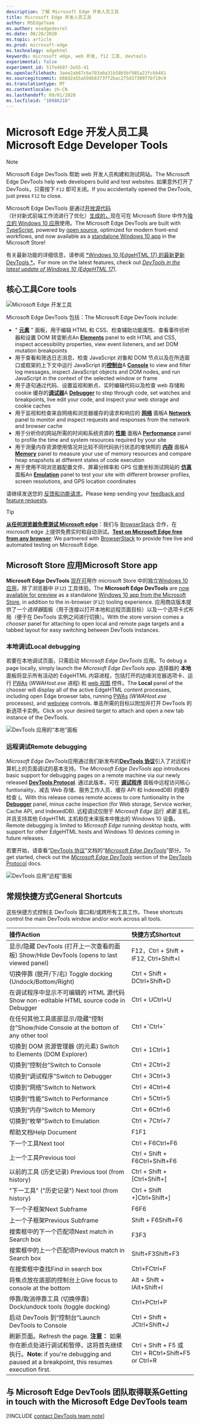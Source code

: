 ```yaml
---
description: 了解 Microsoft Edge 开发人员工具
title: Microsoft Edge 开发人员工具
author: MSEdgeTeam
ms.author: msedgedevrel
ms.date: 08/20/2020
ms.topic: article
ms.prod: microsoft-edge
ms.technology: edgehtml
keywords: microsoft edge, web 开发, f12 工具, devtools
experimental: false
experiment_id: 51fe4b97-3e55-41
ms.openlocfilehash: 3aee2ab67c6e703a0a31b58b5bf985a23fcbb481
ms.sourcegitcommit: b88d2a55a59db8373ff2bac275d3730977bf19c9
ms.translationtype: MT
ms.contentlocale: zh-CN
ms.lasthandoff: 09/01/2020
ms.locfileid: "10986218"
---
```

# <span data-ttu-id="1f8a7-104">Microsoft Edge 开发人员工具</span><span class="sxs-lookup"><span data-stu-id="1f8a7-104">Microsoft Edge Developer Tools</span></span>  

> [!NOTE]
> <span data-ttu-id="1f8a7-105">Microsoft Edge DevTools 帮助 web 开发人员构建和测试网站。</span><span class="sxs-lookup"><span data-stu-id="1f8a7-105">The Microsoft Edge DevTools help web developers build and test websites.</span></span>  <span data-ttu-id="1f8a7-106">如果意外打开了 DevTools，只需按下 `F12` 即可关闭。</span><span class="sxs-lookup"><span data-stu-id="1f8a7-106">If you accidentally opened the DevTools, just press `F12` to close.</span></span>  

<span data-ttu-id="1f8a7-107">Microsoft Edge DevTools 是通过[开放源代码](https://github.com/Microsoft/ChakraCore)（针对新式前端工作流进行了优化）[生成的，](https://www.typescriptlang.org/)现在可在 Microsoft Store 中作为[独立的 Windows 10 应用](https://www.microsoft.com/store/p/microsoft-edge-devtools-preview/9mzbfrmz0mnj)使用。</span><span class="sxs-lookup"><span data-stu-id="1f8a7-107">The Microsoft Edge DevTools are built with [TypeScript](https://www.typescriptlang.org/), powered by [open source](https://github.com/Microsoft/ChakraCore), optimized for modern front-end workflows, and now available as a [standalone Windows 10 app](https://www.microsoft.com/store/p/microsoft-edge-devtools-preview/9mzbfrmz0mnj) in the Microsoft Store!</span></span>

<span data-ttu-id="1f8a7-108">有关最新功能的详细信息，请参阅 [\*Windows 10 (EdgeHTML 17) 的最新更新 DevTools \*](./devtools-guide/whats-new.md)。</span><span class="sxs-lookup"><span data-stu-id="1f8a7-108">For more on the latest features, check out [*DevTools in the latest update of Windows 10 (EdgeHTML 17)*](./devtools-guide/whats-new.md).</span></span>

## <span data-ttu-id="1f8a7-109">核心工具</span><span class="sxs-lookup"><span data-stu-id="1f8a7-109">Core tools</span></span>

![Microsoft Edge 开发工具](./devtools-guide/media/devtools.png)

<span data-ttu-id="1f8a7-111">Microsoft Edge DevTools 包括：</span><span class="sxs-lookup"><span data-stu-id="1f8a7-111">The Microsoft Edge DevTools include:</span></span>

 - <span data-ttu-id="1f8a7-112">" [**元素**](./devtools-guide/elements.md) " 面板，用于编辑 HTML 和 CSS、检查辅助功能属性、查看事件侦听器和设置 DOM 转变断点</span><span class="sxs-lookup"><span data-stu-id="1f8a7-112">An [**Elements**](./devtools-guide/elements.md) panel to edit HTML and CSS, inspect accessibility properties, view event listeners, and set DOM mutation breakpoints</span></span>
 - <span data-ttu-id="1f8a7-113">用于查看和筛选日志消息、检查 JavaScript 对象和 DOM 节点以及在所选窗口或框架的上下文中运行 JavaScript 的[**控制台**](./devtools-guide/console.md)</span><span class="sxs-lookup"><span data-stu-id="1f8a7-113">A [**Console**](./devtools-guide/console.md) to view and filter log messages, inspect JavaScript objects and DOM nodes, and run JavaScript in the context of the selected window or frame</span></span>
 - <span data-ttu-id="1f8a7-114">用于逐句通过代码、设置监视和断点、实时编辑代码以及检查 web 存储和 cookie 缓存的[**调试器**](./devtools-guide/debugger.md)</span><span class="sxs-lookup"><span data-stu-id="1f8a7-114">A [**Debugger**](./devtools-guide/debugger.md) to step through code, set watches and breakpoints, live edit your code, and inspect your web storage and cookie caches</span></span>
 - <span data-ttu-id="1f8a7-115">用于监视和检查来自网络和浏览器缓存的请求和响应的 [**网络**](./devtools-guide/network.md) 面板</span><span class="sxs-lookup"><span data-stu-id="1f8a7-115">A [**Network**](./devtools-guide/network.md) panel to monitor and inspect requests and responses from the network and browser cache</span></span> 
 - <span data-ttu-id="1f8a7-116">用于分析你的网站所需的时间和系统资源的 [**性能**](./devtools-guide/performance.md) 面板</span><span class="sxs-lookup"><span data-stu-id="1f8a7-116">A [**Performance**](./devtools-guide/performance.md) panel to profile the time and system resources required by your site</span></span>
 - <span data-ttu-id="1f8a7-117">用于测量内存资源使用情况并比较不同代码执行状态的堆快照的 [**内存**](./devtools-guide/memory.md) 面板</span><span class="sxs-lookup"><span data-stu-id="1f8a7-117">A [**Memory**](./devtools-guide/memory.md) panel to measure your use of memory resources and compare heap snapshots at different states of code execution</span></span>
 - <span data-ttu-id="1f8a7-118">用于使用不同浏览器配置文件、屏幕分辨率和 GPS 位置坐标测试网站的 [**仿真**](./devtools-guide/emulation.md) 面板</span><span class="sxs-lookup"><span data-stu-id="1f8a7-118">An [**Emulation**](./devtools-guide/emulation.md) panel to test your site with different browser profiles, screen resolutions, and GPS location coordinates</span></span>

<span data-ttu-id="1f8a7-119">请继续发送您的 [反馈和功能请求](#getting-in-touch-with-the-microsoft-edge-devtools-team)。</span><span class="sxs-lookup"><span data-stu-id="1f8a7-119">Please keep sending your [feedback and feature requests](#getting-in-touch-with-the-microsoft-edge-devtools-team).</span></span>

> [!TIP]
> <span data-ttu-id="1f8a7-120">**[从任何浏览器免费测试 Microsoft edge](https://developer.microsoft.com/microsoft-edge/tools/remote/)**：我们与 [BrowserStack](https://www.browserstack.com/test-on-microsoft-edge-browser#live-cloud) 合作，在 microsoft edge 上提供免费实时和自动测试。</span><span class="sxs-lookup"><span data-stu-id="1f8a7-120">**[Test on Microsoft Edge free from any browser](https://developer.microsoft.com/microsoft-edge/tools/remote/)**: We partnered with [BrowserStack](https://www.browserstack.com/test-on-microsoft-edge-browser#live-cloud) to provide free live and automated testing on Microsoft Edge.</span></span>

## <span data-ttu-id="1f8a7-121">Microsoft Store 应用</span><span class="sxs-lookup"><span data-stu-id="1f8a7-121">Microsoft Store app</span></span>

<span data-ttu-id="1f8a7-122">**Microsoft Edge DevTools** [现在可](./devtools-guide/whats-new.md)用作 microsoft Store 中的独立[Windows 10 应用](https://www.microsoft.com/store/p/microsoft-edge-devtools-preview/9mzbfrmz0mnj?activetab=pivot%3aoverviewtab)，除了浏览器中 (`F12`) 工具体验。</span><span class="sxs-lookup"><span data-stu-id="1f8a7-122">The **Microsoft Edge DevTools** are [now available for preview](./devtools-guide/whats-new.md) as a standalone [Windows 10 app from the Microsoft Store](https://www.microsoft.com/store/p/microsoft-edge-devtools-preview/9mzbfrmz0mnj?activetab=pivot%3aoverviewtab), in addition to the in-browser (`F12`) tooling experience.</span></span> <span data-ttu-id="1f8a7-123">应用商店版本提供了一个*选择器*面板（用于连接以打开本地和远程页面目标）以及一个选项卡式布局（便于在 DevTools 实例之间进行切换）。</span><span class="sxs-lookup"><span data-stu-id="1f8a7-123">With the store version comes a *chooser* panel for attaching to open local and remote page targets and a tabbed layout for easy switching between DevTools instances.</span></span>

### <span data-ttu-id="1f8a7-124">本地调试</span><span class="sxs-lookup"><span data-stu-id="1f8a7-124">Local debugging</span></span>

<span data-ttu-id="1f8a7-125">若要在本地调试页面，只需启动 *Microsoft Edge DevTools* 应用。</span><span class="sxs-lookup"><span data-stu-id="1f8a7-125">To debug a page locally, simply launch the *Microsoft Edge DevTools* app.</span></span> <span data-ttu-id="1f8a7-126">选择器的 **本地** 面板将显示所有活动的 EdgeHTML 内容进程，包括打开的边缘浏览器选项卡、运行 [PWAs](./progressive-web-apps-edgehtml/index.md) (*WWAHost.exe* 进程) 和 [web 视图](./webview.md) 控件。</span><span class="sxs-lookup"><span data-stu-id="1f8a7-126">The **Local** panel of the chooser will display all of the active EdgeHTML content processes, including open Edge browser tabs, running [PWAs](./progressive-web-apps-edgehtml/index.md) (*WWAHost.exe* processes), and [webview](./webview.md) controls.</span></span> <span data-ttu-id="1f8a7-127">单击所需的目标以附加并打开 DevTools 的新选项卡实例。</span><span class="sxs-lookup"><span data-stu-id="1f8a7-127">Click on your desired target to attach and open a new tab instance of the DevTools.</span></span>

![DevTools 应用的“本地”面板](./devtools-guide/media/chooser_local.png)

### <span data-ttu-id="1f8a7-129">远程调试</span><span class="sxs-lookup"><span data-stu-id="1f8a7-129">Remote debugging</span></span>

<span data-ttu-id="1f8a7-130">*Microsoft Edge DevTools*应用通过我们新发布的[**DevTools 协议**](./devtools-protocol/index.md)引入了对远程计算机上的页面调试的基本支持。</span><span class="sxs-lookup"><span data-stu-id="1f8a7-130">The *Microsoft Edge DevTools* app introduces basic support for debugging pages on a remote machine via our newly released [**DevTools Protocol**](./devtools-protocol/index.md).</span></span> <span data-ttu-id="1f8a7-131">通过此版本，可在 [**调试程序**](./devtools-guide/debugger.md) 面板中远程访问核心 funtionality，减去 Web 存储、服务工作人员、缓存 API 和 IndexedDB) 的缓存检查 (。</span><span class="sxs-lookup"><span data-stu-id="1f8a7-131">With this release comes remote access to core funtionality in the [**Debugger**](./devtools-guide/debugger.md) panel, minus cache inspection (for Web storage, Service worker, Cache API, and IndexedDB).</span></span> <span data-ttu-id="1f8a7-132">远程调试仅限于 *Microsoft Edge* 运行 *桌面* 主机，并且支持其他 EdgeHTML 主机和在未来版本中推出的 Windows 10 设备。</span><span class="sxs-lookup"><span data-stu-id="1f8a7-132">Remote debugging is limited to *Microsoft Edge* running *desktop* hosts, with support for other EdgeHTML hosts and Windows 10 devices coming in future releases.</span></span>

<span data-ttu-id="1f8a7-133">若要开始，请查看“[DevTools 协议](./devtools-protocol/index.md)”文档的“[*Microsoft Edge DevTools*](./devtools-protocol/0.1/clients.md#microsoft-edge-devtools-preview)”部分。</span><span class="sxs-lookup"><span data-stu-id="1f8a7-133">To get started, check out the [*Microsoft Edge DevTools*](./devtools-protocol/0.1/clients.md#microsoft-edge-devtools-preview) section of the [DevTools Protocol](./devtools-protocol/index.md) docs.</span></span>

![DevTools 应用“远程”面板](./devtools-guide/media/chooser_remote.png)

## <span data-ttu-id="1f8a7-135">常规快捷方式</span><span class="sxs-lookup"><span data-stu-id="1f8a7-135">General Shortcuts</span></span>

<span data-ttu-id="1f8a7-136">这些快捷方式控制主 DevTools 窗口和/或跨所有工具工作。</span><span class="sxs-lookup"><span data-stu-id="1f8a7-136">These shortcuts control the main DevTools window and/or work across all tools.</span></span>

<span data-ttu-id="1f8a7-137">操作</span><span class="sxs-lookup"><span data-stu-id="1f8a7-137">Action</span></span> | <span data-ttu-id="1f8a7-138">快捷方式</span><span class="sxs-lookup"><span data-stu-id="1f8a7-138">Shortcut</span></span>
:------------ | :-------------
<span data-ttu-id="1f8a7-139">显示/隐藏 DevTools (打开上一次查看的面板) </span><span class="sxs-lookup"><span data-stu-id="1f8a7-139">Show/Hide DevTools (opens to last viewed panel)</span></span> | <span data-ttu-id="1f8a7-140">F12，Ctrl + Shift + I</span><span class="sxs-lookup"><span data-stu-id="1f8a7-140">F12, Ctrl+Shift+I</span></span>
<span data-ttu-id="1f8a7-141">切换停靠 (脱开/下/右) </span><span class="sxs-lookup"><span data-stu-id="1f8a7-141">Toggle docking (Undock/Bottom/Right)</span></span> | <span data-ttu-id="1f8a7-142">Ctrl + Shift + D</span><span class="sxs-lookup"><span data-stu-id="1f8a7-142">Ctrl+Shift+D</span></span> 
<span data-ttu-id="1f8a7-143">在调试程序中显示不可编辑的 HTML 源代码</span><span class="sxs-lookup"><span data-stu-id="1f8a7-143">Show non-editable HTML source code in Debugger</span></span> | <span data-ttu-id="1f8a7-144">Ctrl + U</span><span class="sxs-lookup"><span data-stu-id="1f8a7-144">Ctrl+U</span></span>
<span data-ttu-id="1f8a7-145">在任何其他工具底部显示/隐藏“控制台”</span><span class="sxs-lookup"><span data-stu-id="1f8a7-145">Show/hide Console at the bottom of any other tool</span></span>  | <span data-ttu-id="1f8a7-146">Ctrl +**\`**</span><span class="sxs-lookup"><span data-stu-id="1f8a7-146">Ctrl+**\`**</span></span>
<span data-ttu-id="1f8a7-147">切换到 DOM 资源管理器 (的元素) </span><span class="sxs-lookup"><span data-stu-id="1f8a7-147">Switch to Elements (DOM Explorer)</span></span> | <span data-ttu-id="1f8a7-148">Ctrl + 1</span><span class="sxs-lookup"><span data-stu-id="1f8a7-148">Ctrl+1</span></span>
<span data-ttu-id="1f8a7-149">切换到“控制台”</span><span class="sxs-lookup"><span data-stu-id="1f8a7-149">Switch to Console</span></span> |  <span data-ttu-id="1f8a7-150">Ctrl + 2</span><span class="sxs-lookup"><span data-stu-id="1f8a7-150">Ctrl+2</span></span>
<span data-ttu-id="1f8a7-151">切换到“调试程序”</span><span class="sxs-lookup"><span data-stu-id="1f8a7-151">Switch to Debugger</span></span> | <span data-ttu-id="1f8a7-152">Ctrl + 3</span><span class="sxs-lookup"><span data-stu-id="1f8a7-152">Ctrl+3</span></span>
<span data-ttu-id="1f8a7-153">切换到“网络”</span><span class="sxs-lookup"><span data-stu-id="1f8a7-153">Switch to Network</span></span> | <span data-ttu-id="1f8a7-154">Ctrl + 4</span><span class="sxs-lookup"><span data-stu-id="1f8a7-154">Ctrl+4</span></span>
<span data-ttu-id="1f8a7-155">切换到“性能”</span><span class="sxs-lookup"><span data-stu-id="1f8a7-155">Switch to Performance</span></span> | <span data-ttu-id="1f8a7-156">Ctrl + 5</span><span class="sxs-lookup"><span data-stu-id="1f8a7-156">Ctrl+5</span></span>
<span data-ttu-id="1f8a7-157">切换到“内存”</span><span class="sxs-lookup"><span data-stu-id="1f8a7-157">Switch to Memory</span></span> | <span data-ttu-id="1f8a7-158">Ctrl + 6</span><span class="sxs-lookup"><span data-stu-id="1f8a7-158">Ctrl+6</span></span>
<span data-ttu-id="1f8a7-159">切换到“枚举”</span><span class="sxs-lookup"><span data-stu-id="1f8a7-159">Switch to Emulation</span></span> | <span data-ttu-id="1f8a7-160">Ctrl + 7</span><span class="sxs-lookup"><span data-stu-id="1f8a7-160">Ctrl+7</span></span>
<span data-ttu-id="1f8a7-161">帮助文档</span><span class="sxs-lookup"><span data-stu-id="1f8a7-161">Help Document</span></span> | <span data-ttu-id="1f8a7-162">F1</span><span class="sxs-lookup"><span data-stu-id="1f8a7-162">F1</span></span>
<span data-ttu-id="1f8a7-163">下一个工具</span><span class="sxs-lookup"><span data-stu-id="1f8a7-163">Next tool</span></span> | <span data-ttu-id="1f8a7-164">Ctrl + F6</span><span class="sxs-lookup"><span data-stu-id="1f8a7-164">Ctrl+F6</span></span>
<span data-ttu-id="1f8a7-165">上一个工具</span><span class="sxs-lookup"><span data-stu-id="1f8a7-165">Previous tool</span></span> | <span data-ttu-id="1f8a7-166">Ctrl + Shift + F6</span><span class="sxs-lookup"><span data-stu-id="1f8a7-166">Ctrl+Shift+F6</span></span>
<span data-ttu-id="1f8a7-167">以前的工具 (历史记录) </span><span class="sxs-lookup"><span data-stu-id="1f8a7-167">Previous tool (from history)</span></span> | <span data-ttu-id="1f8a7-168">Ctrl + Shift + [</span><span class="sxs-lookup"><span data-stu-id="1f8a7-168">Ctrl+Shift+[</span></span>
<span data-ttu-id="1f8a7-169">"下一工具" ("历史记录") </span><span class="sxs-lookup"><span data-stu-id="1f8a7-169">Next tool (from history)</span></span> | <span data-ttu-id="1f8a7-170">Ctrl + Shift +]</span><span class="sxs-lookup"><span data-stu-id="1f8a7-170">Ctrl+Shift+]</span></span>
<span data-ttu-id="1f8a7-171">下一个子框架</span><span class="sxs-lookup"><span data-stu-id="1f8a7-171">Next Subframe</span></span>    | <span data-ttu-id="1f8a7-172">F6</span><span class="sxs-lookup"><span data-stu-id="1f8a7-172">F6</span></span>
<span data-ttu-id="1f8a7-173">上一个子框架</span><span class="sxs-lookup"><span data-stu-id="1f8a7-173">Previous Subframe</span></span> | <span data-ttu-id="1f8a7-174">Shift + F6</span><span class="sxs-lookup"><span data-stu-id="1f8a7-174">Shift+F6</span></span>
<span data-ttu-id="1f8a7-175">搜索框中的下一个匹配项</span><span class="sxs-lookup"><span data-stu-id="1f8a7-175">Next match in Search box</span></span> | <span data-ttu-id="1f8a7-176">F3</span><span class="sxs-lookup"><span data-stu-id="1f8a7-176">F3</span></span>
<span data-ttu-id="1f8a7-177">搜索框中的上一个匹配项</span><span class="sxs-lookup"><span data-stu-id="1f8a7-177">Previous match in Search box</span></span> | <span data-ttu-id="1f8a7-178">Shift+F3</span><span class="sxs-lookup"><span data-stu-id="1f8a7-178">Shift+F3</span></span>
<span data-ttu-id="1f8a7-179">在搜索框中查找</span><span class="sxs-lookup"><span data-stu-id="1f8a7-179">Find in search box</span></span> | <span data-ttu-id="1f8a7-180">Ctrl+F</span><span class="sxs-lookup"><span data-stu-id="1f8a7-180">Ctrl+F</span></span>
<span data-ttu-id="1f8a7-181">将焦点放在底部的控制台上</span><span class="sxs-lookup"><span data-stu-id="1f8a7-181">Give focus to console at the bottom</span></span> | <span data-ttu-id="1f8a7-182">Alt + Shift + I</span><span class="sxs-lookup"><span data-stu-id="1f8a7-182">Alt+Shift+I</span></span>
<span data-ttu-id="1f8a7-183">停靠/取消停靠工具 (切换停靠) </span><span class="sxs-lookup"><span data-stu-id="1f8a7-183">Dock/undock tools (toggle docking)</span></span> | <span data-ttu-id="1f8a7-184">Ctrl+P</span><span class="sxs-lookup"><span data-stu-id="1f8a7-184">Ctrl+P</span></span>  
<span data-ttu-id="1f8a7-185">启动 DevTools 到“控制台”</span><span class="sxs-lookup"><span data-stu-id="1f8a7-185">Launch DevTools to Console</span></span> | <span data-ttu-id="1f8a7-186">Ctrl + Shift + J</span><span class="sxs-lookup"><span data-stu-id="1f8a7-186">Ctrl+Shift+J</span></span>
<span data-ttu-id="1f8a7-187">刷新页面。</span><span class="sxs-lookup"><span data-stu-id="1f8a7-187">Refresh the page.</span></span> <span data-ttu-id="1f8a7-188">**注意：** 如果你在断点处进行调试和暂停，这将首先继续执行。</span><span class="sxs-lookup"><span data-stu-id="1f8a7-188">**Note:** if you're debugging and paused at a breakpoint, this resumes execution first.</span></span> | <span data-ttu-id="1f8a7-189">Ctrl + Shift + F5 或 Ctrl + R</span><span class="sxs-lookup"><span data-stu-id="1f8a7-189">Ctrl+Shift+F5 or Ctrl+R</span></span>

## <span data-ttu-id="1f8a7-190">与 Microsoft Edge DevTools 团队取得联系</span><span class="sxs-lookup"><span data-stu-id="1f8a7-190">Getting in touch with the Microsoft Edge DevTools team</span></span>  

[!INCLUDE [contact DevTools team note](./devtools-guide-chromium/includes/contact-devtools-team-note.md)]  
